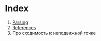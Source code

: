 # Index

1. [Parsing](parsing.md)
2. [References](references.md)
3. Про сходимость к неподвижной точке